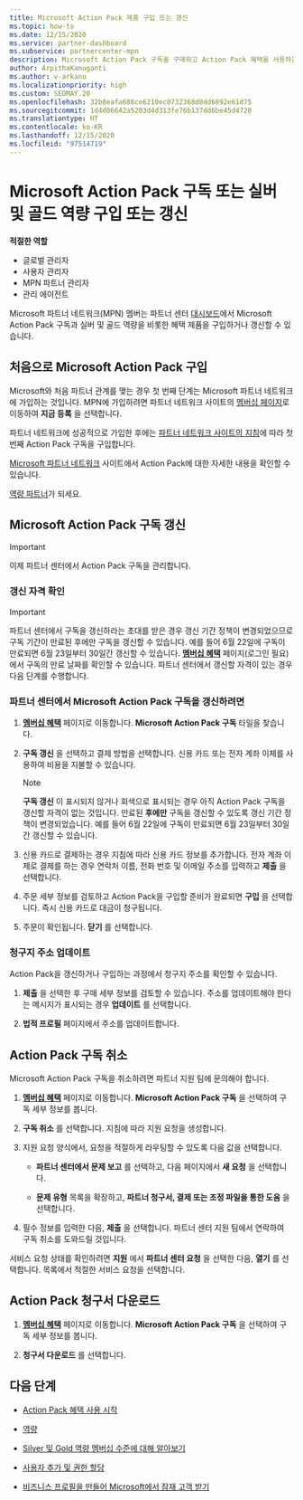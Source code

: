 ```yaml
---
title: Microsoft Action Pack 제품 구입 또는 갱신
ms.topic: how-to
ms.date: 12/15/2020
ms.service: partner-dashboard
ms.subservice: partnercenter-mpn
description: Microsoft Action Pack 구독을 구매하고 Action Pack 혜택을 사용하는 방법을 알아보세요. 또한 청구서를 갱신, 취소, 보는 방법도 알아보세요.
author: ArpithaKanuganti
ms.author: v-arkanu
ms.localizationpriority: high
ms.custom: SEOMAY.20
ms.openlocfilehash: 32b8eafa688ce6210ec0732368d8dd6892e61d75
ms.sourcegitcommit: 1d4d06642a5203d4d313fe76b137dd6be45d4728
ms.translationtype: HT
ms.contentlocale: ko-KR
ms.lasthandoff: 12/15/2020
ms.locfileid: "97514719"
---
```

# <a name="buy-or-renew-a-microsoft-action-pack-subscription-or-silver-and-gold-competencies"></a>Microsoft Action Pack 구독 또는 실버 및 골드 역량 구입 또는 갱신


**적절한 역할**

- 글로벌 관리자
- 사용자 관리자
- MPN 파트너 관리자
- 관리 에이전트


Microsoft 파트너 네트워크(MPN) 멤버는 파트너 센터 [대시보드](https://partner.microsoft.com/dashboard)에서 Microsoft Action Pack 구독과 실버 및 골드 역량을 비롯한 혜택 제품을 구입하거나 갱신할 수 있습니다.

## <a name="buy-microsoft-action-pack-for-the-first-time"></a>처음으로 Microsoft Action Pack 구입

Microsoft와 처음 파트너 관계를 맺는 경우 첫 번째 단계는 Microsoft 파트너 네트워크에 가입하는 것입니다. MPN에 가입하려면 파트너 네트워크 사이트의 [멤버십 페이지](https://partner.microsoft.com/membership)로 이동하여 **지금 등록** 을 선택합니다.

파트너 네트워크에 성공적으로 가입한 후에는 [파트너 네트워크 사이트의 지침](https://partner.microsoft.com/membership/action-pack)에 따라 첫 번째 Action Pack 구독을 구입합니다. 

[Microsoft 파트너 네트워크](https://partner.microsoft.com/membership/internal-use-software#simple-tab-content-3) 사이트에서 Action Pack에 대한 자세한 내용을 확인할 수 있습니다.

[역량 파트너](https://partner.microsoft.com/membership/competencies)가 되세요. 

## <a name="renew-a-microsoft-action-pack-subscription"></a>Microsoft Action Pack 구독 갱신

>[!IMPORTANT]
>이제 파트너 센터에서 Action Pack 구독을 관리합니다.

### <a name="check-your-renewal-eligibility"></a>갱신 자격 확인

>[!IMPORTANT]
>파트너 센터에서 구독을 갱신하라는 초대를 받은 경우 갱신 기간 정책이 변경되었으므로 구독 기간이 만료된 후에만 구독을 갱신할 수 있습니다. 예를 들어 6월 22일에 구독이 만료되면 6월 23일부터 30일간 갱신할 수 있습니다.
>[**멤버십 혜택**](https://partnercenter.microsoft.com/pcv/partnership/offers) 페이지(로그인 필요)에서 구독의 만료 날짜를 확인할 수 있습니다. 파트너 센터에서 갱신할 자격이 있는 경우 다음 단계를 수행합니다.  

### <a name="to-renew-a-microsoft-action-pack-subscription-in-the-partner-center"></a>파트너 센터에서 Microsoft Action Pack 구독을 갱신하려면

1. [**멤버십 혜택**](https://partnercenter.microsoft.com/pcv/partnership/offers) 페이지로 이동합니다. **Microsoft Action Pack 구독** 타일을 찾습니다.  

2. **구독 갱신** 을 선택하고 결제 방법을 선택합니다. 신용 카드 또는 전자 계좌 이체를 사용하여 비용을 지불할 수 있습니다.

    >[!NOTE]
    >**구독 갱신** 이 표시되지 않거나 회색으로 표시되는 경우 아직 Action Pack 구독을 갱신할 자격이 없는 것입니다. 만료된 **후에만** 구독을 갱신할 수 있도록 갱신 기간 정책이 변경되었습니다. 예를 들어 6월 22일에 구독이 만료되면 6월 23일부터 30일간 갱신할 수 있습니다.  

3. 신용 카드로 결제하는 경우 지침에 따라 신용 카드 정보를 추가합니다. 전자 계좌 이제로 결제를 하는 경우 연락처 이름, 전화 번호 및 이메일 주소를 입력하고 **제출** 을 선택합니다.

4. 주문 세부 정보를 검토하고 Action Pack을 구입할 준비가 완료되면 **구입** 을 선택합니다. 즉시 신용 카드로 대금이 청구됩니다.

5. 주문이 확인됩니다. **닫기** 를 선택합니다.

### <a name="update-your-bill-to-address"></a>청구지 주소 업데이트

Action Pack을 갱신하거나 구입하는 과정에서 청구지 주소를 확인할 수 있습니다.

 1. **제출** 을 선택한 후 구매 세부 정보를 검토할 수 있습니다. 주소를 업데이트해야 한다는 메시지가 표시되는 경우 **업데이트** 를 선택합니다.
  
 1. **법적 프로필** 페이지에서 주소를 업데이트합니다.

## <a name="cancel-your-action-pack-subscription"></a>Action Pack 구독 취소

Microsoft Action Pack 구독을 취소하려면 파트너 지원 팀에 문의해야 합니다.

1. [**멤버십 혜택**](https://partnercenter.microsoft.com/pcv/partnership/offers) 페이지로 이동합니다. **Microsoft Action Pack 구독** 을 선택하여 구독 세부 정보를 봅니다. 

3. **구독 취소** 를 선택합니다. 지침에 따라 지원 요청을 생성합니다. 

4. 지원 요청 양식에서, 요청을 적절하게 라우팅할 수 있도록 다음 값을 선택합니다.

    -  **파트너 센터에서 문제 보고** 를 선택하고, 다음 페이지에서 **새 요청** 을 선택합니다.

    -  **문제 유형** 목록을 확장하고, **파트너 청구서, 결제 또는 조정 파일을 통한 도움** 을 선택합니다. 

5. 필수 정보를 입력한 다음, **제출** 을 선택합니다. 파트너 센터 지원 팀에서 연락하여 구독 취소를 도와드릴 것입니다.

서비스 요청 상태를 확인하려면 **지원** 에서 **파트너 센터 요청** 을 선택한 다음, **열기** 를 선택합니다. 목록에서 적절한 서비스 요청을 선택합니다.  

## <a name="download-your-action-pack-invoice"></a>Action Pack 청구서 다운로드

1. [**멤버십 혜택**](https://partnercenter.microsoft.com/pcv/partnership/offers) 페이지로 이동합니다. **Microsoft Action Pack 구독** 을 선택하여 구독 세부 정보를 봅니다. 

3. **청구서 다운로드** 를 선택합니다.
 
## <a name="next-steps"></a>다음 단계

-   [Action Pack 혜택 사용 시작](manage-your-partner-network-benefits.md)

-   [역량](learn-about-competencies.md)

-   [Silver 및 Gold 역량 멤버십 수준에 대해 알아보기](https://partner.microsoft.com/membership/internal-use-software#simple-tab-content-2)

-   [사용자 추가 및 권한 할당](create-user-accounts-and-set-permissions.md)

-   [비즈니스 프로필을 만들어 Microsoft에서 잠재 고객 받기](create-a-marketing-profile.md)
